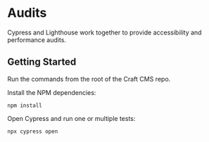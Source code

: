 # Audits

Cypress and Lighthouse work together to provide accessibility and performance audits.

## Getting Started

Run the commands from the root of the Craft CMS repo.

Install the NPM dependencies:
```
npm install
```

Open Cypress and run one or multiple tests:
```
npx cypress open
```
